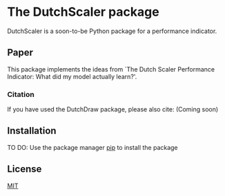 # The DutchScaler package

DutchScaler is a soon-to-be Python package for a performance indicator.

## Paper

This package implements the ideas from `The Dutch Scaler Performance Indicator: What did my model actually learn?'.

### Citation

If you have used the DutchDraw package, please also cite: (Coming soon)

## Installation

TO DO: Use the package manager [pip](https://pip.pypa.io/en/stable/) to install the package

## License

[MIT](https://choosealicense.com/licenses/mit/)
